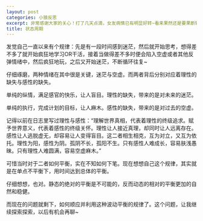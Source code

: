 ```yaml
---
layout: post
categories: 小狼反思
excerpt: 非常感谢大家的关心！打了几天点滴，女友病情已有明显好转~看来果然还是要果断转医院啊。
title: 状态周期
---
```


发觉自己一直以来有个规律：先是有一段时间感到迷茫，然后就开始思考，想得差不多了就开始疯狂地学习OR干活，接着当做得差不多时便会陷入空虚或者其他反弹情绪中，然后疯狂地玩，之后又开始迷茫，不断循环往复~

仔细琢磨，两种情绪在其中很是关键，迷茫与空虚。而两者背后分别对应着理性的缺失与感性的缺失。

单纯的纵情，满足感官的快乐，让人盲目。理性的缺失，带来的是对未来的迷茫。

单纯的执行，完成计划的目标，让人麻木。感性的缺失，带来的是对过去的空虚。

记得以前在日志里写过理性与感性：“理解世界真相，代表着理性的终级追求。赋予世界意义，代表着感性的终级关怀。理性让人接近真理，却同时让人远离存在。感性让人逃脱虚无，却容易让人变得盲目。这二者相生相克，互为对立，又互为依托。理性为阳，感性为阴。孤阴不长，孤阳不生。只有感性人难成长，容易肤浅愚昧。只有理性人难圆满，容易空虚麻木。”

可惜当时对于二者如何平衡，实在不知如何下笔。现在想想自己这个规律，其实就是在单点不平衡下，用时间达到总体的平衡。

仔细想想，也对。静态的绝对的平衡是不可能的，反而动态的相对的平衡更加的自然和稳健。

而现在的问题就剩下，如何顺应并利用这种波动平衡的规律了。这个问题，让我继续探索探索，以后有机会再聊~
